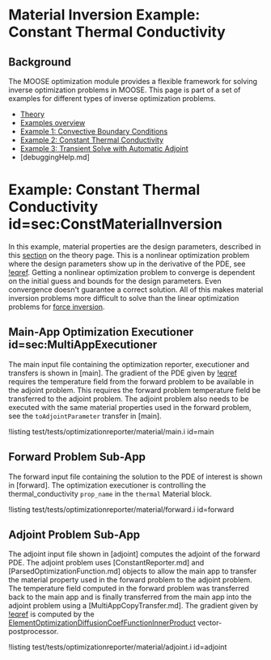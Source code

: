 # Material Inversion Example: Constant Thermal Conductivity

## Background

The MOOSE optimization module provides a flexible framework for solving inverse optimization problems in MOOSE.  This page is part of a set of examples for different types of inverse optimization problems.

- [Theory](theory/InvOptTheory.md)
- [Examples overview](optimization/examples/index.md)
- [Example 1: Convective Boundary Conditions](materialInv_ConvectiveBC.md)
- [Example 2: Constant Thermal Conductivity](materialInv_ConstK.md)
- [Example 3: Transient Solve with Automatic Adjoint](material_transient.md)
- [debuggingHelp.md]

# Example: Constant Thermal Conductivity id=sec:ConstMaterialInversion

In this example, material properties are the design parameters, described in this [section](theory/InvOptTheory.md#sec:material_inversion) on the theory page.  This is a nonlinear optimization problem where the design parameters show up in the derivative of the PDE, see [!eqref](theory/InvOptTheory.md#eq:kappaLambda).  Getting a nonlinear optimization problem to converge is dependent on the initial guess and bounds for the design parameters.  Even convergence doesn't guarantee a correct solution.  All of this makes material inversion problems more difficult to solve than the linear optimization problems for [force inversion](theory/InvOptTheory.md#sec:forceInv).

## Main-App Optimization Executioner id=sec:MultiAppExecutioner

The main input file containing the optimization reporter, executioner and transfers is shown in [main].  The gradient of the PDE given by [!eqref](theory/InvOptTheory.md#eq:kappaLambda) requires the temperature field from the forward problem to be available in the adjoint problem.  This requires the forward problem temperature field be transferred to the adjoint problem.  The adjoint problem also needs to be executed with the same material properties used in the forward problem, see the `toAdjointParameter` transfer in [main].

!listing test/tests/optimizationreporter/material/main.i id=main

## Forward Problem Sub-App

The forward input file containing the solution to the PDE of interest is shown in [forward].  The optimization executioner is controlling the thermal_conductivity `prop_name` in the `thermal` Material block.

!listing test/tests/optimizationreporter/material/forward.i id=forward

## Adjoint Problem Sub-App

The adjoint input file shown in [adjoint] computes the adjoint of the forward PDE.  The adjoint problem uses [ConstantReporter.md] and [ParsedOptimizationFunction.md] objects to allow the main app to transfer the material property used in the forward problem to the adjoint problem.  The temperature field computed in the forward problem was transferred back to the main app and is finally transferred from the main app into the adjoint problem using a [MultiAppCopyTransfer.md].  The gradient given by [!eqref](theory/InvOptTheory.md#eq:kappaLambda) is computed by the [ElementOptimizationDiffusionCoefFunctionInnerProduct](ElementOptimizationDiffusionCoefFunctionInnerProduct.md) vector-postprocessor.

!listing test/tests/optimizationreporter/material/adjoint.i id=adjoint
